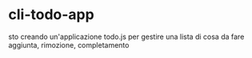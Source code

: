 # cli-todo-app
sto creando un'applicazione todo.js per gestire una lista di cosa da fare aggiunta, rimozione, completamento
